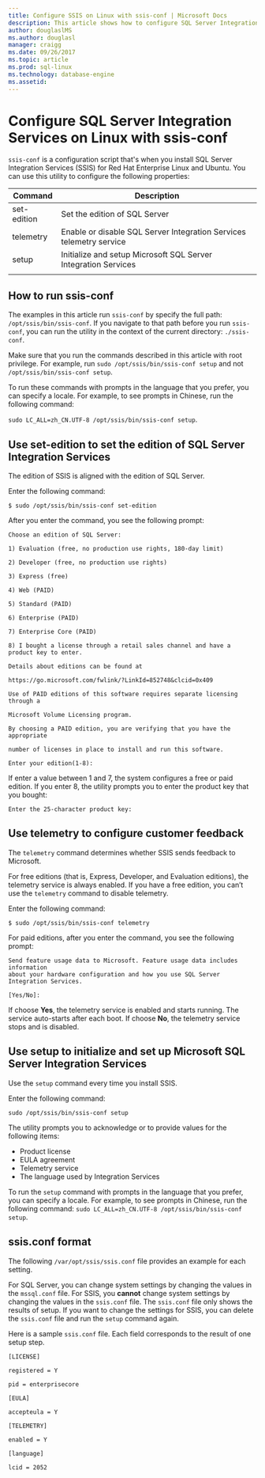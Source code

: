 ```yaml
---
title: Configure SSIS on Linux with ssis-conf | Microsoft Docs
description: This article shows how to configure SQL Server Integration Services on Linux with the ssis-conf utility.
author: douglaslMS
ms.author: douglasl 
manager: craigg
ms.date: 09/26/2017
ms.topic: article
ms.prod: sql-linux
ms.technology: database-engine
ms.assetid: 
---
```

# Configure SQL Server Integration Services on Linux with ssis-conf

`ssis-conf` is a configuration script that's when you install SQL Server Integration Services (SSIS) for Red Hat Enterprise Linux and Ubuntu. You can use this utility to configure the following properties:

| Command | Description |
|-------------|---------------------------------------------------------------------|
| set-edition | Set the edition of SQL Server                                       |
| telemetry   | Enable or disable SQL Server Integration Services telemetry service |
| setup       | Initialize and setup Microsoft SQL Server Integration Services      |
|||

## How to run ssis-conf

The examples in this article run `ssis-conf` by specify the full path: `/opt/ssis/bin/ssis-conf`. If you navigate to that path before you run `ssis-conf`, you can run the utility in the context of the current directory: `./ssis-conf`.

Make sure that you run the commands described in this article with root privilege. For example, run `sudo /opt/ssis/bin/ssis-conf setup` and not `/opt/ssis/bin/ssis-conf setup`.

To run these commands with prompts in the language that you prefer, you can specify a locale. For example, to see prompts in Chinese, run the following command:

`sudo LC_ALL=zh_CN.UTF-8 /opt/ssis/bin/ssis-conf setup`.

## Use set-edition to set the edition of SQL Server Integration Services

The edition of SSIS is aligned with the edition of SQL Server.

Enter the following command:

`$ sudo /opt/ssis/bin/ssis-conf set-edition`

After you enter the command, you see the following prompt:

```
Choose an edition of SQL Server:

1) Evaluation (free, no production use rights, 180-day limit)

2) Developer (free, no production use rights)

3) Express (free)

4) Web (PAID)

5) Standard (PAID)

6) Enterprise (PAID)

7) Enterprise Core (PAID)

8) I bought a license through a retail sales channel and have a product key to enter.

Details about editions can be found at

https://go.microsoft.com/fwlink/?LinkId=852748&clcid=0x409

Use of PAID editions of this software requires separate licensing through a

Microsoft Volume Licensing program.

By choosing a PAID edition, you are verifying that you have the appropriate

number of licenses in place to install and run this software.

Enter your edition(1-8):
```

If enter a value between 1 and 7, the system configures a free or paid edition. If you enter 8, the utility prompts you to enter the product key that you bought:

```
Enter the 25-character product key:
```

## Use telemetry to configure customer feedback

The `telemetry` command determines whether SSIS sends feedback to Microsoft.

For free editions (that is, Express, Developer, and Evaluation editions), the telemetry service is always enabled. If you have a free edition, you can’t use the `telemetry` command to disable telemetry.

Enter the following command:

`$ sudo /opt/ssis/bin/ssis-conf telemetry`

For paid editions, after you enter the command, you see the following prompt:

```
Send feature usage data to Microsoft. Feature usage data includes information
about your hardware configuration and how you use SQL Server Integration Services.

[Yes/No]:
```

If choose **Yes**, the telemetry service is enabled and starts running. The service auto-starts after each boot. If choose **No**, the telemetry service stops and is disabled.

## Use setup to initialize and set up Microsoft SQL Server Integration Services

Use the `setup` command every time you install SSIS.

Enter the following command:

`sudo /opt/ssis/bin/ssis-conf setup`

The utility prompts you to acknowledge or to provide values for the following items:
-   Product license
-   EULA agreement
-   Telemetry service
-   The language used by Integration Services

To run the `setup` command with prompts in the language that you prefer, you can specify a locale. For example, to see prompts in Chinese, run the following command: `sudo LC_ALL=zh_CN.UTF-8 /opt/ssis/bin/ssis-conf setup`.

## ssis.conf format

The following `/var/opt/ssis/ssis.conf` file provides an example for each setting.

For SQL Server, you can change system settings by changing the values in the `mssql.conf` file. For SSIS, you **cannot** change system settings by changing the values in the `ssis.conf` file. The `ssis.conf` file only shows the results of setup. If you want to change the settings for SSIS, you can delete the `ssis.conf` file and run the `setup` command again.

Here is a sample `ssis.conf` file. Each field corresponds to the result of one setup step.

```
[LICENSE]
                       
registered = Y        
                       
pid = enterprisecore  
                       
[EULA]
                       
accepteula = Y        
                       
[TELEMETRY]
                       
enabled = Y           
                       
[language]
                       
lcid = 2052
```